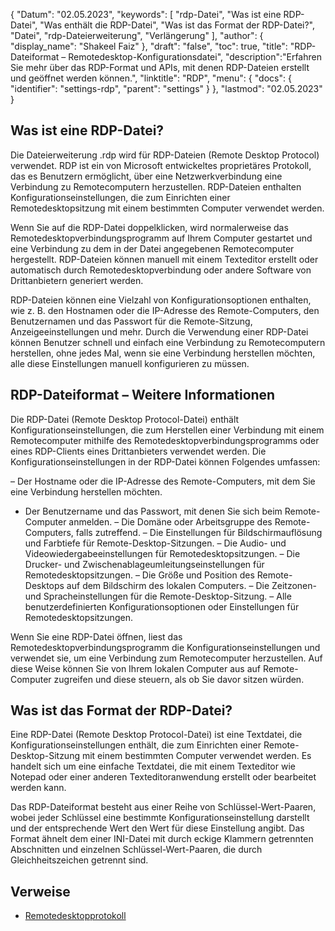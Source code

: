 {
"Datum": "02.05.2023",
  "keywords": [
"rdp-Datei",
"Was ist eine RDP-Datei",
"Was enthält die RDP-Datei",
"Was ist das Format der RDP-Datei?",
"Datei",
"rdp-Dateierweiterung",
"Verlängerung"
],
  "author": {
"display_name": "Shakeel Faiz"
},
"draft": "false",
"toc": true,
"title": "RDP-Dateiformat – Remotedesktop-Konfigurationsdatei",
  "description":"Erfahren Sie mehr über das RDP-Format und APIs, mit denen RDP-Dateien erstellt und geöffnet werden können.",
"linktitle": "RDP",
  "menu": {
    "docs": {
      "identifier": "settings-rdp",
"parent": "settings"
}
},
"lastmod": "02.05.2023"
}

## Was ist eine RDP-Datei?

Die Dateierweiterung .rdp wird für RDP-Dateien (Remote Desktop Protocol) verwendet. RDP ist ein von Microsoft entwickeltes proprietäres Protokoll, das es Benutzern ermöglicht, über eine Netzwerkverbindung eine Verbindung zu Remotecomputern herzustellen. RDP-Dateien enthalten Konfigurationseinstellungen, die zum Einrichten einer Remotedesktopsitzung mit einem bestimmten Computer verwendet werden.

Wenn Sie auf die RDP-Datei doppelklicken, wird normalerweise das Remotedesktopverbindungsprogramm auf Ihrem Computer gestartet und eine Verbindung zu dem in der Datei angegebenen Remotecomputer hergestellt. RDP-Dateien können manuell mit einem Texteditor erstellt oder automatisch durch Remotedesktopverbindung oder andere Software von Drittanbietern generiert werden.

RDP-Dateien können eine Vielzahl von Konfigurationsoptionen enthalten, wie z. B. den Hostnamen oder die IP-Adresse des Remote-Computers, den Benutzernamen und das Passwort für die Remote-Sitzung, Anzeigeeinstellungen und mehr. Durch die Verwendung einer RDP-Datei können Benutzer schnell und einfach eine Verbindung zu Remotecomputern herstellen, ohne jedes Mal, wenn sie eine Verbindung herstellen möchten, alle diese Einstellungen manuell konfigurieren zu müssen.

## RDP-Dateiformat – Weitere Informationen

Die RDP-Datei (Remote Desktop Protocol-Datei) enthält Konfigurationseinstellungen, die zum Herstellen einer Verbindung mit einem Remotecomputer mithilfe des Remotedesktopverbindungsprogramms oder eines RDP-Clients eines Drittanbieters verwendet werden. Die Konfigurationseinstellungen in der RDP-Datei können Folgendes umfassen:

– Der Hostname oder die IP-Adresse des Remote-Computers, mit dem Sie eine Verbindung herstellen möchten.
- Der Benutzername und das Passwort, mit denen Sie sich beim Remote-Computer anmelden.
– Die Domäne oder Arbeitsgruppe des Remote-Computers, falls zutreffend.
– Die Einstellungen für Bildschirmauflösung und Farbtiefe für Remote-Desktop-Sitzungen.
– Die Audio- und Videowiedergabeeinstellungen für Remotedesktopsitzungen.
– Die Drucker- und Zwischenablageumleitungseinstellungen für Remotedesktopsitzungen.
– Die Größe und Position des Remote-Desktops auf dem Bildschirm des lokalen Computers.
– Die Zeitzonen- und Spracheinstellungen für die Remote-Desktop-Sitzung.
– Alle benutzerdefinierten Konfigurationsoptionen oder Einstellungen für Remotedesktopsitzungen.

Wenn Sie eine RDP-Datei öffnen, liest das Remotedesktopverbindungsprogramm die Konfigurationseinstellungen und verwendet sie, um eine Verbindung zum Remotecomputer herzustellen. Auf diese Weise können Sie von Ihrem lokalen Computer aus auf Remote-Computer zugreifen und diese steuern, als ob Sie davor sitzen würden.

## Was ist das Format der RDP-Datei?

Eine RDP-Datei (Remote Desktop Protocol-Datei) ist eine Textdatei, die Konfigurationseinstellungen enthält, die zum Einrichten einer Remote-Desktop-Sitzung mit einem bestimmten Computer verwendet werden. Es handelt sich um eine einfache Textdatei, die mit einem Texteditor wie Notepad oder einer anderen Texteditoranwendung erstellt oder bearbeitet werden kann.

Das RDP-Dateiformat besteht aus einer Reihe von Schlüssel-Wert-Paaren, wobei jeder Schlüssel eine bestimmte Konfigurationseinstellung darstellt und der entsprechende Wert den Wert für diese Einstellung angibt. Das Format ähnelt dem einer INI-Datei mit durch eckige Klammern getrennten Abschnitten und einzelnen Schlüssel-Wert-Paaren, die durch Gleichheitszeichen getrennt sind.

## Verweise
* [Remotedesktopprotokoll](https://en.wikipedia.org/wiki/Remote_Desktop_Protocol)

